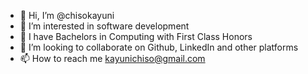 - 👋 Hi, I’m @chisokayuni
- 👀 I’m interested in software development
- 🌱 I have Bachelors in Computing with First Class Honors 
- 💞️ I’m looking to collaborate on Github, LinkedIn and other platforms
- 📫 How to reach me kayunichiso@gmail.com

<!---
chisokayuni/chisokayuni is a ✨ special ✨ repository because its `README.md` (this file) appears on your GitHub profile.
You can click the Preview link to take a look at your changes.
--->

